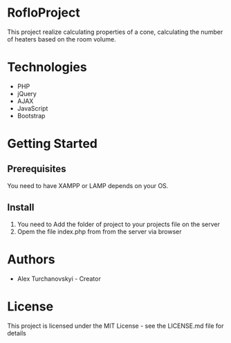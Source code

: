 # RofloProject

This project realize calculating properties of a cone, calculating the number of heaters based on the room volume.

# Technologies

  - PHP
  - jQuery
  - AJAX
  - JavaScript
  - Bootstrap
  
# Getting Started
## Prerequisites
  
  You need to have XAMPP or LAMP depends on your OS.
  
## Install 
  
  1) You need to Add the folder of project to your projects file on the server
  2) Opem the file index.php from from the server via browser 
  
# Authors
  
- Alex Turchanovskyi - Creator  

# License 

This project is licensed under the MIT License - see the LICENSE.md file for details
